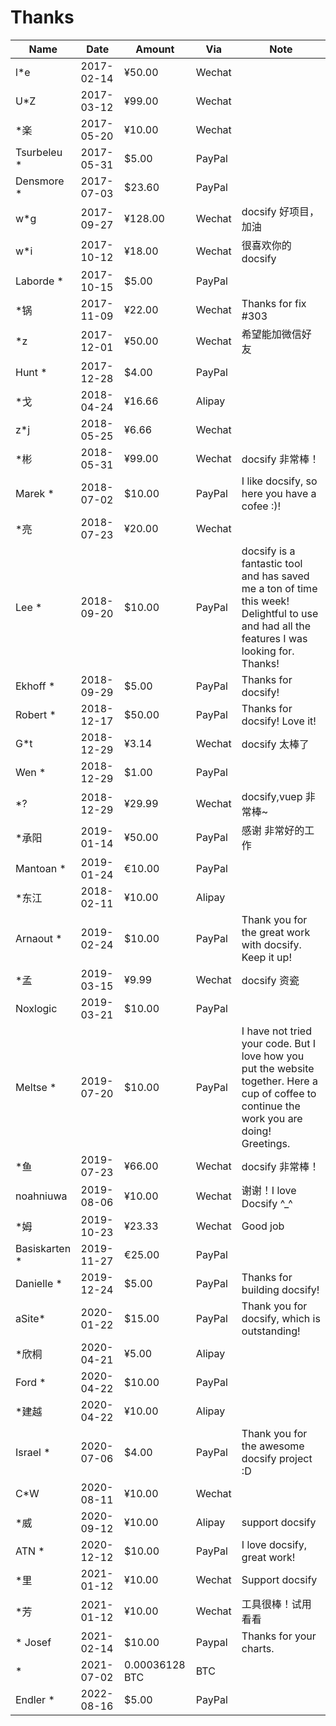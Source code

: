 # Thanks

| Name         | Date       | Amount  | Via    | Note                 |
| ------------ | ---------- | ------- | ------ | -------------------- |
| l\*e         | 2017-02-14 | ¥50.00  | Wechat |                      |
| U\*Z         | 2017-03-12 | ¥99.00  | Wechat |                      |
| \*楽         | 2017-05-20 | ¥10.00  | Wechat |                      |
| Tsurbeleu \* | 2017-05-31 | $5.00   | PayPal |                      |
| Densmore \*  | 2017-07-03 | $23.60  | PayPal |                      |
| w\*g         | 2017-09-27 | ¥128.00 | Wechat | docsify 好项目，加油 |
| w\*i         | 2017-10-12 | ¥18.00  | Wechat | 很喜欢你的 docsify   |
| Laborde \*   | 2017-10-15 | $5.00   | PayPal |                      |
| \*锅         | 2017-11-09 | ¥22.00  | Wechat | Thanks for fix #303  |
| \*z          | 2017-12-01 | ¥50.00  | Wechat | 希望能加微信好友     |
| Hunt \*      | 2017-12-28 | $4.00   | PayPal |                      |
| \*戈         | 2018-04-24 | ¥16.66  | Alipay |                      |
| z\*j         | 2018-05-25 | ¥6.66   | Wechat |                      |
| \*彬         | 2018-05-31 | ¥99.00  | Wechat | docsify 非常棒！     |
| Marek \* | 2018-07-02 | $10.00 | PayPal | I like docsify, so here you have a cofee :)! |
| \*亮 | 2018-07-23 | ¥20.00 | Wechat | |
| Lee \* |2018-09-20 | $10.00 | PayPal | docsify is a fantastic tool and has saved me a ton of time this week! Delightful to use and had all the features I was looking for. Thanks! |
| Ekhoff \* | 2018-09-29 | $5.00 | PayPal | Thanks for docsify! |
| Robert \* | 2018-12-17| $50.00 | PayPal| Thanks for docsify! Love it!	| 
| G\*t | 2018-12-29|  ¥3.14 | Wechat | docsify 太棒了 |
| Wen \* | 2018-12-29|  $1.00 | PayPal |   |
| \*\? |  2018-12-29| ¥29.99 | Wechat | docsify,vuep 非常棒~ | 
| \*承阳 |  2019-01-14 | ¥50.00 | PayPal | 感谢 非常好的工作 | 
| Mantoan \* | 2019-01-24 | €10.00 | PayPal | |
| \*东江         | 2018-02-11 | ¥10.00| Alipay |                      |
| Arnaout \* | 2019-02-24 |   $10.00 | PayPal | Thank you for the great work with docsify. Keep it up! |
| \*孟 | 2019-03-15 | ¥9.99 | Wechat | docsify 资瓷 |
| Noxlogic | 2019-03-21 |  $10.00 | PayPal |  |
| Meltse \*  | 2019-07-20 |  $10.00 | PayPal | 	I have not tried your code. But I love how you put the website together. Here a cup of coffee to continue the work you are doing! Greetings. |
| \*鱼         | 2019-07-23| ¥66.00  | Wechat |       docsify 非常棒！               |
| noahniuwa        | 2019-08-06 | ¥10.00  | Wechat |    谢谢！I love Docsify ^_^               |
| \*姆 | 2019-10-23 | ¥23.33 | Wechat | Good job |
| Basiskarten \* | 2019-11-27 | €25.00 | PayPal | |
| Danielle \* | 2019-12-24 |  $5.00 | PayPal | Thanks for building docsify!	 |
| aSite\* | 2020-01-22 | $15.00 | PayPal | Thank you for docsify, which is outstanding!	|
| \*欣桐         | 2020-04-21 | ¥5.00| Alipay |                      |
| Ford \* | 2020-04-22 | $10.00 | PayPal | 	|
| \*建越        | 2020-04-22 | ¥10.00| Alipay |                      |
| Israel \* | 2020-07-06 | $4.00 | PayPal | Thank you for the awesome docsify project :D		|
| C\*W |  2020-08-11| ¥10.00 | Wechat | | 
|\*威       | 2020-09-12 | ¥10.00| Alipay | support docsify |
| ATN \* | 2020-12-12 | $10.00 | PayPal | I love docsify, great work!	|
| \*里 |  2021-01-12| ¥10.00 | Wechat | Support docsify | 
| \*芳 |  2021-01-12| ¥10.00 | Wechat | 工具很棒！试用看看 | 
|\* Josef |  2021-02-14| $10.00 | Paypal |Thanks for your charts.| 
| * |  2021-07-02| 0.00036128 BTC | BTC |  | 
| Endler \* | 2022-08-16 |  $5.00 | PayPal | 	 |
